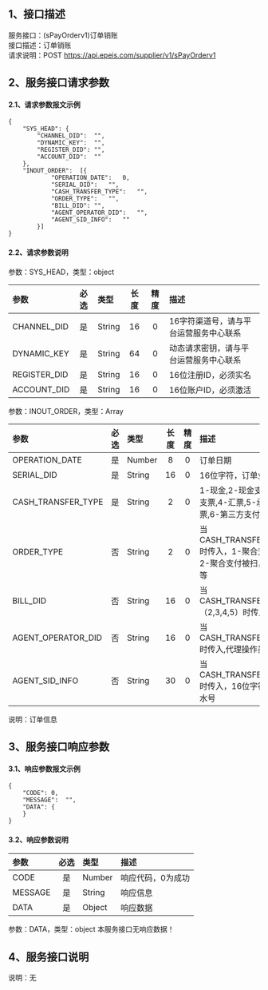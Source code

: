 ## 1、接口描述  
服务接口：(sPayOrderv1)订单销账  
接口描述：订单销账  
请求说明：POST https://api.epeis.com/supplier/v1/sPayOrderv1  
  
## 2、服务接口请求参数  
#### 2.1、请求参数报文示例  
~~~  
{
	"SYS_HEAD":	{
		"CHANNEL_DID":	"",
		"DYNAMIC_KEY":	"",
		"REGISTER_DID":	"",
		"ACCOUNT_DID":	""
	},
	"INOUT_ORDER":	[{
			"OPERATION_DATE":	0,
			"SERIAL_DID":	"",
			"CASH_TRANSFER_TYPE":	"",
			"ORDER_TYPE":	"",
			"BILL_DID":	"",
			"AGENT_OPERATOR_DID":	"",
			"AGENT_SID_INFO":	""
		}]
}  
~~~  
#### 2.2、请求参数说明  
参数：SYS_HEAD，类型：object  
  
| 参数 | 必选 | 类型 | 长度 | 精度 | 描述 |  
| :----------------- | :----: | :-------- | :----: | :----: | :---------------- |  
| CHANNEL_DID | 是 | String | 16 | 0 | 16字符渠道号，请与平台运营服务中心联系 |  
| DYNAMIC_KEY | 是 | String | 64 | 0 | 动态请求密钥，请与平台运营服务中心联系 |  
| REGISTER_DID      |  是  | String   | 16 | 0 | 16位注册ID，必须实名 |  
| ACCOUNT_DID       |  是  | String   | 16 | 0 | 16位账户ID，必须激活 |  
  
参数：INOUT_ORDER，类型：Array  
  
| 参数              | 必选 | 类型     | 长度 | 精度 | 描述             |  
| :----------------- | :----: | :-------- | :----: | :----: | :---------------- |  
| OPERATION_DATE |  是  | Number   | 8 | 0 | 订单日期 |  
| SERIAL_DID |  是  | String   | 16 | 0 | 16位字符，订单业务流水号 |  
| CASH_TRANSFER_TYPE |  是  | String   | 2 | 0 | 1-现金,2-现金支票,3-转账支票,4-汇票,5-承兑汇票,6-第三方支付 |  
| ORDER_TYPE |  否  | String   | 2 | 0 | 当CASH_TRANSFER_TYPE=6时传入，1-聚合支付主扫，2-聚合支付被扫，银行卡等等 |  
| BILL_DID |  否  | String   | 16 | 0 | 当CASH_TRANSFER_TYPE=（2,3,4,5）时传入,票据序号 |  
| AGENT_OPERATOR_DID |  否  | String   | 16 | 0 | 当CASH_TRANSFER_TYPE=6时传入,代理操作员号 |  
| AGENT_SID_INFO |  否  | String   | 30 | 0 | 当CASH_TRANSFER_TYPE=6时传入，16位字符，代理流水号 |  
  
说明：订单信息  
  
## 3、服务接口响应参数  
#### 3.1、响应参数报文示例  
~~~  
{
	"CODE":	0,
	"MESSAGE":	"",
	"DATA":	{
	}
}  
~~~  
#### 3.2、响应参数说明  
  
| 参数              | 必选 | 类型     | 描述             |  
| :----------------- | :----: | :-------- | :---------------- |  
| CODE | 是 | Number | 响应代码，0为成功 |  
| MESSAGE | 是 | String | 响应信息 |  
| DATA | 是 | Object | 响应数据 |  
  
参数：DATA，类型：object 本服务接口无响应数据！  
## 4、服务接口说明  
说明：无  
